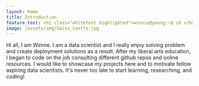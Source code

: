 ```yaml
---
layout: home
title: Introduction
feature_text: <h2 class="whitetext highlighted">winnie@yeung:~$ cd </h2>
image: /assets/img/Swiss_Castle.jpg
---
```


Hi all, I am Winnie. I am a data scientist and I really enjoy solving problem and create deployment solutions as a result. After my liberal arts education, I began to code on the job consulting different github repos and online resources. I would like to showcase my projects here and to motivate fellow aspiring data scientists. It's never too late to start learning, researching, and coding! 

